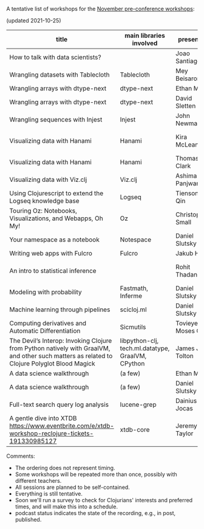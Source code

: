 A tentative list of workshops for the [November pre-conference workshops](https://clojureverse.org/t/re-clojure-2021-pre-conference-workshops/8216/1):

(updated 2021-10-25)

| title                                                                                                                                       | main libraries involved                           | presenter         | confirmed? | length | workshop date                                                      | interview date   | interviewer | podcast status |
|---------------------------------------------------------------------------------------------------------------------------------------------|---------------------------------------------------|-------------------|------------|--------|--------------------------------------------------------------------|------------------|-------------|----------------|
| How to talk with data scientists?                                                                                                           |                                                   | Joao Santiago     | yes        |        |                                                                    |                  |             |                |
| Wrangling datasets with Tablecloth                                                                                                          | Tablecloth                                        | Mey Beisaron      | yes        | 120min | [1600_7_Nov_2021_in_UTC](https://time.is/1600_7_Nov_2021_in_UTC)   |                  |             |                |
| Wrangling arrays with dtype-next                                                                                                            | dtype-next                                        | Ethan Miller      | yes        |        |                                                                    |                  |             |                |
| Wrangling arrays with dtype-next                                                                                                            | dtype-next                                        | David Sletten     |            |        |                                                                    |                  |             |                |
| Wrangling sequences with Injest                                                                                                             | Injest                                            | John Newman       | yes        |        |                                                                    |                  |             |                |
| Visualizing data with Hanami                                                                                                                | Hanami                                            | Kira McLean       | yes        |        |                                                                    | 2021-10-27 21:00 | David       |                |
| Visualizing data with Hanami                                                                                                                | Hanami                                            | Thomas Clark      | yes        |        |                                                                    |                  |             |                |
| Visualizing data with Viz.clj                                                                                                               | Viz.clj                                           | Ashima Panjwani   | yes        |        |                                                                    |                  |             |                |
| Using Clojurescript to extend the Logseq knowledge base                                                                                     | Logseq                                            | Tienson Qin       | yes        |        |                                                                    |                  |             |                |
| Touring Oz: Notebooks, Visualizations, and Webapps, Oh My!                                                                                  | Oz                                                | Christopher Small | yes        |        |                                                                    |                  |             |                |
| Your namespace as a notebook                                                                                                                | Notespace                                         | Daniel Slutsky    | yes        |        |                                                                    |                  |             |                |
| Writing web apps with Fulcro                                                                                                                | Fulcro                                            | Jakub Holy        | yes        |        |                                                                    |                  |             |                |
| An intro to statistical inference                                                                                                           |                                                   | Rohit Thadani     | yes        |        |                                                                    | 2021-10-27 22:00 | David       |                |
| Modeling with probability                                                                                                                   | Fastmath, Inferme                                 | Daniel Slutsky    | yes        |        |                                                                    |                  |             |                |
| Machine learning through pipelines                                                                                                          | scicloj.ml                                        | Daniel Slutsky    | yes        |        |                                                                    |                  |             |                |
| Computing derivatives and Automatic Differentiation                                                                                         | Sicmutils                                         | Tovieye Moses Ozi | yes        | 60min  | [1200_13_Nov_2021_in_UTC](https://time.is/1200_13_Nov_2021_in_UTC) |                  |             |                |
| The Devil’s Interop: Invoking Clojure from Python natively with GraalVM, and other such matters as related to Clojure Polyglot Blood Magick | libpython-clj, tech.ml.datatype, GraalVM, CPython | James J. Tolton   | yes        | 120min | [1700_13_Nov_2021_in_utc](https://time.is/1700_13_Nov_2021_in_utc) |                  |             |                |
| A data science walkthrough                                                                                                                  | (a few)                                           | Ethan Miller      | yes        |        |                                                                    |                  |             |                |
| A data science walkthrough                                                                                                                  | (a few)                                           | Daniel Slutsky    | yes        |        |                                                                    |                  |             |                |
| Full-text search query log analysis                                                                                                         | lucene-grep                                       | Dainius Jocas     | yes        |        |                                                                    |                  |             |                |
| A gentle dive into XTDB https://www.eventbrite.com/e/xtdb-workshop-reclojure-tickets-191330985127                                           | xtdb-core                                         | Jeremy Taylor     | yes        |        |                                                                    |                  |             |                |


Comments:

- The ordering does not represent timing.
- Some workshops will be repeated more than once, possibly with different teachers.
- All sessions are planned to be self-contained.
- Everything is still tentative.
- Soon we'll run a survey to check for Clojurians' interests and preferred times, and will make this into a schedule.
- podcast status indicates the state of the recording, e.g., in post, published.
